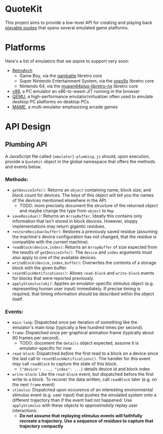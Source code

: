 # QuoteKit

This project aims to provide a low-level API for creating and playing back [playable quotes](https://tenmile.quote.games/) that spans several emulated game platforms.

# Platforms

Here's a list of emulators that we aspire to support very soon:
- [RetroArch](https://github.com/libretro/RetroArch)
    - Game Boy, via the [gambatte](https://github.com/libretro/gambatte-libretro) libretro core
    - Super Nintendo Entertainment System, via the [snes9x](https://github.com/snes9xgit/snes9x) libretro core
    - Nintendo 64, via the [mupen64plus-libretro-nx](https://github.com/libretro/mupen64plus-libretro-nx) libretro core
- [v86](https://github.com/copy/v86), a PC emulator an x86-to-wasm JIT running in the browser
- [QEMU](https://github.com/qemu/qemu), a high-performance emulator/virtualizer often used to emulate desktop PC platforms on desktop PCs
- [MAME](https://github.com/mamedev/mame), a multi-emulator emphasizing arcade games

# API Design

## Plumbing API

A JavaScript file called `{emulator}-plumbing.js` should, upon execution, provide a `QuoteKit` object in the global namespace that offers the methods and events below.

### Methods:
- `getDeviceInfo()`: Returns an `object` containing name, block size, and block count for devices. The keys of this object will tell you the names of the devices mentioned elsewhere in the API.
    - TODO: more precisely document the structure of the returned object and maybe change the type from `object` to `Map`
- `saveResidue()`: Returns an `ArrayBuffer`. Ideally this contains only information that isn't stored in block devices. However, sloppy implementations may return gigantic residues.
- `restoreResidue(buffer)`: Restores a previously saved residue (assuming the machine's device configuration has not changed, that the residue is compatible with the current machine).
- `readBlock(device,index)`: Returns an `ArrayBuffer` of size expected from the results of `getDeviceInfo()`. The `device` and `index` arguments must also apply to one of the available devices.
- `writeBlock(device,index,buffer)`: Overwrites the contents of a storage block with the given buffer.
- `resetBlockNotifications()`: Allows `read-block` and `write-block` events for blocks that were reported previously.
- `applyStimulus(obj)`: Applies an emulator-specific stimulus object (e.g. representing human user input) immediately. If precise timing is required, that timing information should be described within the object itself.
### Events:
- `main-loop`: Dispatched once per iteration of something like the emulator's main loop (typically a few hundred times per second).
- `frame`: Dispatched once per graphical animation frame (typically about 60 frames per second).
    - TODO: document the `details` object expected, assume it is emulator-specific for now
- `read-block`: Dispatched *before* the first read to a block on a device since the last call to `resetBlockNotifications()`. The handler for this event may call `readBlock` to capture the state of this block.
    - `{"device": ..., "index": ...}`
details device id and block index
- `write-block`: Like the `read-block` event, but dispatched before the first write to a block. To recover the data written, call `readBlock` later (e.g. on the next `frame` event)
- `stimulus`: Dispatched upon occurence of an interesting environmental stimulus event (e.g. user input) that pushes the emulated system onto a different trajectory than if the event had not happened. Use `applyStimulus` with these objects to *approximately* replay user interactions.
    - **Do not assume that replaying stimulus events will faithfully recreate a trajectory. Use a sequence of residues to capture that trajectory compactly**
